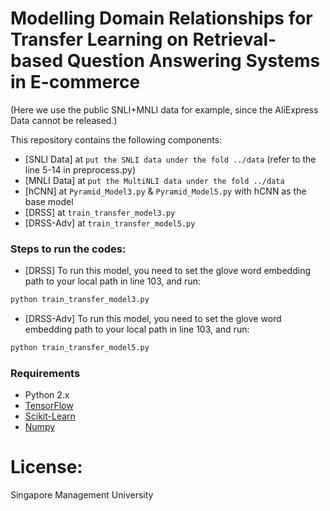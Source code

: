 # Modelling Domain Relationships for Transfer Learning on Retrieval-based Question Answering Systems in E-commerce

(Here we use the public SNLI+MNLI data for example, since the AliExpress Data cannot be released.)

This repository contains the following components:

- [SNLI Data] at `put the SNLI data under the fold ../data` (refer to the line 5-14 in preprocess.py)
- [MNLI Data] at `put the MultiNLI data under the fold ../data`
- [hCNN] at `Pyramid_Model3.py` & `Pyramid_Model5.py` with hCNN as the base model
- [DRSS] at `train_transfer_model3.py`
- [DRSS-Adv] at `train_transfer_model5.py`


### Steps to run the codes:

- [DRSS]
To run this model, you need to set the glove word embedding path to your local path in line 103, and run:
```bash
python train_transfer_model3.py
```

- [DRSS-Adv]
To run this model, you need to set the glove word embedding path to your local path in line 103, and run:
```bash
python train_transfer_model5.py
```


### Requirements

- Python 2.x
- [TensorFlow](https://www.tensorflow.org)
- [Scikit-Learn](http://scikit-learn.org/stable/index.html)
- [Numpy](http://www.numpy.org/)


# License:

Singapore Management University
